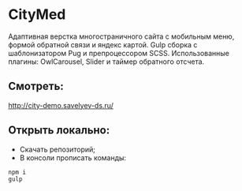 # CityMed

Адаптивная верстка многостраничного сайта с мобильным меню, формой обратной связи и яндекс картой.
Gulp сборка с шаблонизатором Pug и препроцессором SCSS.
Использованные плагины: OwlCarousel, Slider и таймер обратного отсчета.

## Смотреть:
<http://city-demo.savelyev-ds.ru/>

## Открыть локально:
* Скачать репозиторий;
* В консоли прописать команды:
```html
npm i
gulp
```
